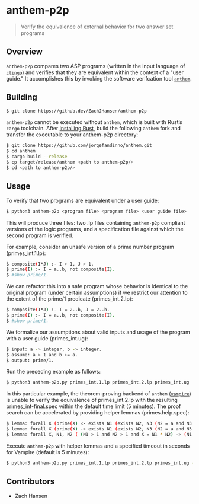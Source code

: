 # anthem-p2p

> Verify the equivalence of external behavior for two answer set programs

## Overview

`anthem-p2p` compares two ASP programs (written in the input language of [`clingo`](https://github.com/potassco/clingo)) and verifies that they are equivalent within the context of a "user guide." It accomplishes this by invoking the software verifcation tool [`anthem`](https://github.com/potassco/anthem). 


## Building

```sh
$ git clone https://github.dev/ZachJHansen/anthem-p2p
```

`anthem-p2p` cannot be executed without `anthem`, which is built with Rust’s `cargo` toolchain.
After [installing Rust](https://rustup.rs/), build the following `anthem` fork and transfer the executable to your anthem-p2p directory:

```sh
$ git clone https://github.com/jorgefandinno/anthem.git
$ cd anthem
$ cargo build --release
$ cp target/release/anthem <path to anthem-p2p/>
$ cd <path to anthem-p2p/>
```

## Usage

To verify that two programs are equivalent under a user guide: 

```sh
$ python3 anthem-p2p <program file> <program file> <user guide file>
```

This will produce three files: two .lp files containing `anthem-p2p` compliant versions of the logic programs, and a specification file against which the second program is verified. 

For example, consider an unsafe version of a prime number program (primes_int.1.lp):

```sh
$ composite(I*J) :- I > 1, J > 1.
$ prime(I) :- I = a..b, not composite(I).
$ #show prime/1.
```

We can refactor this into a safe program whose behavior is identical to the original program (under certain assumptions) if we restrict our attention to the extent of the prime/1 predicate (primes_int.2.lp):

```sh
$ composite(I*J) :- I = 2..b, J = 2..b.
$ prime(I) :- I = a..b, not composite(I).
$ #show prime/1.
```

We formalize our assumptions about valid inputs and usage of the program with a user guide (primes_int.ug):

```sh
$ input: a -> integer, b -> integer.
$ assume: a > 1 and b >= a.
$ output: prime/1.
```

Run the preceding example as follows:

```sh
$ python3 anthem-p2p.py primes_int.1.lp primes_int.2.lp primes_int.ug
```

In this particular example, the theorem-proving backend of `anthem` ([`vampire`](https://vprover.github.io/)) is unable to verify the equivalence of primes_int.2.lp with the resulting primes_int-final.spec within the default time limit (5 minutes).
The proof search can be accelerated by providing helper lemmas (primes.help.spec):

```sh
$ lemma: forall X (prime(X) <- exists N1 (exists N2, N3 (N2 = a and N3 = b and N2 <= N1 and N1 <= N3) and not composite_1(N1) and X = N1)).
$ lemma: forall X (prime(X) -> exists N1 (exists N2, N3 (N2 = a and N3 = b and N2 <= N1 and N1 <= N3) and not composite_1(N1) and X = N1)).
$ lemma: forall X, N1, N2 ( (N1 > 1 and N2 > 1 and X = N1 * N2) -> (N1 <= X and N2 <= X) ).
```

Execute `anthem-p2p` with helper lemmas and a specified timeout in seconds for Vampire (default is 5 minutes):

```sh
$ python3 anthem-p2p.py primes_int.1.lp primes_int.2.lp primes_int.ug --lemmas primes.help.spec --time-limit 120
```

## Contributors

* Zach Hansen
